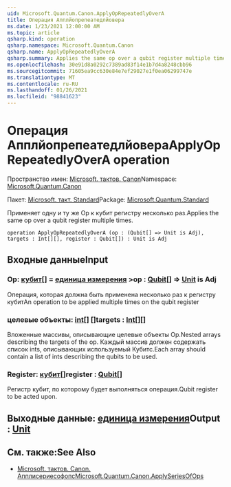 ```yaml
---
uid: Microsoft.Quantum.Canon.ApplyOpRepeatedlyOverA
title: Операция Апплйопрепеатедлйовера
ms.date: 1/23/2021 12:00:00 AM
ms.topic: article
qsharp.kind: operation
qsharp.namespace: Microsoft.Quantum.Canon
qsharp.name: ApplyOpRepeatedlyOverA
qsharp.summary: Applies the same op over a qubit register multiple times.
ms.openlocfilehash: 30e91d8a0292c7389ad83f14e1b7d4a8248cbb96
ms.sourcegitcommit: 71605ea9cc630e84e7ef29027e1f0ea06299747e
ms.translationtype: MT
ms.contentlocale: ru-RU
ms.lasthandoff: 01/26/2021
ms.locfileid: "98841623"
---
```

# <a name="applyoprepeatedlyovera-operation"></a><span data-ttu-id="77b07-102">Операция Апплйопрепеатедлйовера</span><span class="sxs-lookup"><span data-stu-id="77b07-102">ApplyOpRepeatedlyOverA operation</span></span>

<span data-ttu-id="77b07-103">Пространство имен: [Microsoft. тактов. Canon](xref:Microsoft.Quantum.Canon)</span><span class="sxs-lookup"><span data-stu-id="77b07-103">Namespace: [Microsoft.Quantum.Canon](xref:Microsoft.Quantum.Canon)</span></span>

<span data-ttu-id="77b07-104">Пакет: [Microsoft. такт. Standard](https://nuget.org/packages/Microsoft.Quantum.Standard)</span><span class="sxs-lookup"><span data-stu-id="77b07-104">Package: [Microsoft.Quantum.Standard](https://nuget.org/packages/Microsoft.Quantum.Standard)</span></span>


<span data-ttu-id="77b07-105">Применяет одну и ту же Op к кубит регистру несколько раз.</span><span class="sxs-lookup"><span data-stu-id="77b07-105">Applies the same op over a qubit register multiple times.</span></span>

```qsharp
operation ApplyOpRepeatedlyOverA (op : (Qubit[] => Unit is Adj), targets : Int[][], register : Qubit[]) : Unit is Adj
```


## <a name="input"></a><span data-ttu-id="77b07-106">Входные данные</span><span class="sxs-lookup"><span data-stu-id="77b07-106">Input</span></span>

### <a name="op--qubit--unit--is-adj"></a><span data-ttu-id="77b07-107">Op: [кубит](xref:microsoft.quantum.lang-ref.qubit)[] = [единица измерения](xref:microsoft.quantum.lang-ref.unit) ></span><span class="sxs-lookup"><span data-stu-id="77b07-107">op : [Qubit](xref:microsoft.quantum.lang-ref.qubit)[] => [Unit](xref:microsoft.quantum.lang-ref.unit)  is Adj</span></span>

<span data-ttu-id="77b07-108">Операция, которая должна быть применена несколько раз к регистру кубит</span><span class="sxs-lookup"><span data-stu-id="77b07-108">An operation to be applied multiple times on the qubit register</span></span>


### <a name="targets--int"></a><span data-ttu-id="77b07-109">целевые объекты: [int](xref:microsoft.quantum.lang-ref.int)[] []</span><span class="sxs-lookup"><span data-stu-id="77b07-109">targets : [Int](xref:microsoft.quantum.lang-ref.int)[][]</span></span>

<span data-ttu-id="77b07-110">Вложенные массивы, описывающие целевые объекты Op.</span><span class="sxs-lookup"><span data-stu-id="77b07-110">Nested arrays describing the targets of the op.</span></span> <span data-ttu-id="77b07-111">Каждый массив должен содержать список ints, описывающих используемый Кубитс.</span><span class="sxs-lookup"><span data-stu-id="77b07-111">Each array should contain a list of ints describing the qubits to be used.</span></span>


### <a name="register--qubit"></a><span data-ttu-id="77b07-112">Register: [кубит](xref:microsoft.quantum.lang-ref.qubit)[]</span><span class="sxs-lookup"><span data-stu-id="77b07-112">register : [Qubit](xref:microsoft.quantum.lang-ref.qubit)[]</span></span>

<span data-ttu-id="77b07-113">Регистр кубит, по которому будет выполняться операция.</span><span class="sxs-lookup"><span data-stu-id="77b07-113">Qubit register to be acted upon.</span></span>



## <a name="output--unit"></a><span data-ttu-id="77b07-114">Выходные данные: [единица измерения](xref:microsoft.quantum.lang-ref.unit)</span><span class="sxs-lookup"><span data-stu-id="77b07-114">Output : [Unit](xref:microsoft.quantum.lang-ref.unit)</span></span>



## <a name="see-also"></a><span data-ttu-id="77b07-115">См. также:</span><span class="sxs-lookup"><span data-stu-id="77b07-115">See Also</span></span>

- [<span data-ttu-id="77b07-116">Microsoft. тактов. Canon. Апплисериесофопс</span><span class="sxs-lookup"><span data-stu-id="77b07-116">Microsoft.Quantum.Canon.ApplySeriesOfOps</span></span>](xref:Microsoft.Quantum.Canon.ApplySeriesOfOps)